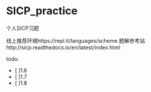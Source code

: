 # SICP_practice
个人SICP习题

线上推荐环境https://repl.it/languages/scheme
题解参考站http://sicp.readthedocs.io/en/latest/index.html

todo:
- [ ]1.6
- [ ]1.7
- [ ]1.8
